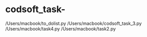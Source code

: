# codsoft_task-
/Users/macbook/to_dolist.py
/Users/macbook/codsoft_task_3.py
/Users/macbook/task4.py
/Users/macbook/task2.py

